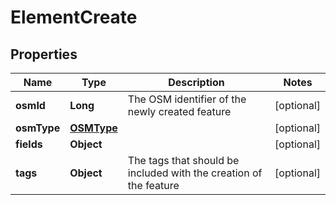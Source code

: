 # ElementCreate

## Properties
Name | Type | Description | Notes
------------ | ------------- | ------------- | -------------
**osmId** | **Long** | The OSM identifier of the newly created feature |  [optional]
**osmType** | [**OSMType**](OSMType.md) |  |  [optional]
**fields** | **Object** |  |  [optional]
**tags** | **Object** | The tags that should be included with the creation of the feature |  [optional]
